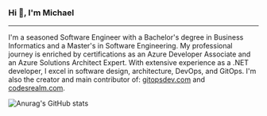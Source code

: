 ### Hi 👋, I'm Michael
_________________________
I'm a seasoned Software Engineer with a Bachelor's degree in Business Informatics and a Master's in Software Engineering. My professional journey is enriched by certifications as an Azure Developer Associate and an Azure Solutions Architect Expert. With extensive experience as a .NET developer, I excel in software design, architecture, DevOps, and GitOps. I'm also the creator and main contributor of: [gitopsdev.com](gitopsdev.com) and [codesrealm.com](codesrealm.com).

![Anurag's GitHub stats](https://github-readme-stats.vercel.app/api?username=mcvavy&theme=shadow_red&show_icons=true)

<!--
**mcvavy/mcvavy** is a ✨ _special_ ✨ repository because its `README.md` (this file) appears on your GitHub profile.

Here are some ideas to get you started:

- 🔭 I’m currently working on ...
- 🌱 I’m currently learning ...
- 👯 I’m looking to collaborate on ...
- 🤔 I’m looking for help with ...
- 💬 Ask me about ...
- 📫 How to reach me: ...
- 😄 Pronouns: ...
- ⚡ Fun fact: ...
-->
